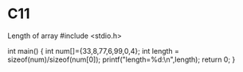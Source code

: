 # C11
Length of array 
#include <stdio.h>

int main()
{
    int num[]={33,8,77,6,99,0,4};
    int length = sizeof(num)/sizeof(num[0]);
    printf("length=%d:\n",length);
    return 0;
}



